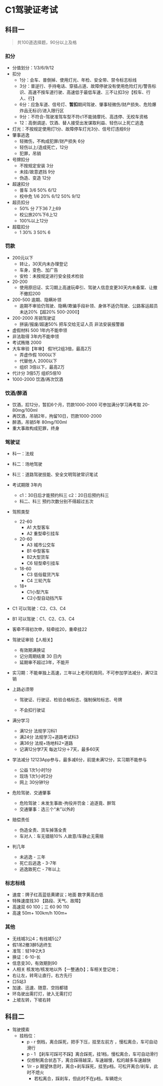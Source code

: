 # C1驾驶证考试

## 科目一

> 共100道选择题，90分以上及格



### 扣分

- 分值划分：1/3/6/9/12
- 扣分
  - 1分：会车、普倒掉、使用灯光、年检、安全带、禁令标志标线
  - 3分：普逆行、手持电话、穿插占道、故障停驶没有使用危险灯光/警告标识、高速不按车道行驶、高速低于最低车速、三不让扣3分【校车、行人、行】
  - 6分：应急车道、信号灯、**暂扣**期间驾驶、肇事轻微伤/财产损失、危险爆炸品无标识/进入限行区
  - 9分：不符合-驾驶准驾车型不符c1不能骑摩托、高违停、无校车资格
  - 12：高倒调逆、饮酒、替人接受出发谋取利益、轻伤以上死亡逃逸
- 灯光：不按规定使用灯1分、故障停车灯光3分、信号灯违规6分
- 肇事逃逸
  - 轻微伤，不构成犯罪/财产损失  6分
  - 轻伤以上/造成死亡，12分
  - 犯罪，吊销
- 号牌扣分
  - 不按规定安装 3分
  - 未挂/故意遮挡 9分
  - 伪造、变造 12分
- 超速扣分
  - 普车 3/6  50%  6/12
  - 校中危 1/6 20%   6/12  50%   9/12
- 超员扣分
  - 50% 分  7下36  7上69    
  - 校公旅20%下6上12
  - 100%以上12分
- 超载扣分
  - 1 30% 3 50% 6





### 罚款

- 200元以下
  - 转让，30天内未办理登记
  - 车身，变色、加广告
  - 安检：未按规定进行安全技术检验
- 20-200
  - 使用原旧证、实习期上高速玩牵引、驾驶人信息变更30天内未备案、让撤不撤扣200
- 200-500  逾期、隐瞒补领
  - 逾期不审验仍驾驶、隐瞒/欺骗手段补领、身体不适仍驾驶、公路客运超员未达20%【超20% 500-2000】
- 200-2000  吊销驾驶证
  - 拼装/报废/超速50%    把车交给无证人员	非法安装报警器
- 虚假材料 500   1年内不能申领
- 非法取得   3年内不能申领
- 考试贿赂 2000
- 大车审验【年审】  假1代2组3倍，最高2万
  - 弄虚作假  1000以下
  - 代替他人  2000以下
  - 组织 3倍以下，最高2万
- 代计分  3倍5万  组织5倍10
- 1000-2000  饮酒/再次饮酒



### 饮酒/醉酒

- 饮酒，扣12分，暂扣6个月，罚款1000-2000	可参加满分学习再考取    20-80mg/100ml
- 再饮酒，吊销2年，拘留10日，罚款1000-2000
- 醉酒，吊销5年    80mg/100ml
- 重大事故构成犯罪，终身





### 驾驶证

- 科一：法规
- 科二：场地驾驶
- 科三：道路驾驶技能、安全文明驾驶常识笔试
- 考试期限 3年内
  - c1：30日后才能预约科三			c2：20日后预约科三
  - 科二、科三 预约次数分别不得超过五次
- 驾照类型
  - 22-60
    - A1 大型客车
    - A2 重型牵引挂车
  - 20-60
    - A3 城市公交车
    - B1 中型客车
    - B2大型货车
    - C6 轻型牵引挂车
  - 18-60
    - C3 低俗载货汽车
    - C4 三轮汽车
  - 18+
    - C1小型汽车
    - C2小型自动挡汽车
- C1 可以驾驶：C2、C3、C4
- B1 可以驾驶：C1、C2、C3、C4
- 客牵不得初次申，轻牵挂20，重牵挂22
- 驾驶证审验【人相关】
  - 有效期满换证
  - 记分周期结束 30 日内
  - 延期审不超过3年，不能开
- 实习期：不能单独上高速，三年以上老司机陪同，不可参加学法减分，满12注销











- 上路必须带

  - 驾驶证、行驶证、检验合格标志、强制保险标志、号牌

  - 不会扣行驶证

- 满分学习

  - 满12分  法规学习科1
  - 满24分  法规学习+道路考试科3
  - 满36分 法规+场地科2+道路
  - 记满12分学7天   每达12分＋7天，最多60天

- 学法减分  12123App参与，最多减6分，前提未满12分，实习期不能参与

  - 公益 1次1小时1分
  - 现场 1次1小时2分
  - 网上 30分钟1分

- 危险驾驶、交通肇事

  - 危险驾驶：未发生事故-拘役并罚金：追逐竟、醉驾
  - 交通肇事：选三个“未”以外的

- 赔偿责任

  - 伪造全责、货车掉落全责
  - 车对人：车无错赔10%  人故意/车静止无需赔

- 判几年

  - 未逃逸 - 三年
  - 死亡后逃逸 - 3-7年
  - 逃逸致死亡 - 7年以上







### 标志标线

- 速度：牌子红高蓝低黄建议；地面 数字黄高白低
- 特殊速度找30 【路段、天气、故障】
- 高速双 60 100；三 60 90 110
- 高速  50m+   100km/h    100m+ 





### 其他

- 无线城3公4；有线城5公7
- 假1吊2撤3醉5逃终生
- 准驾：轻1中2大3
- 换证：6-10-长
- 信息变30，有效期到90
- 人相关 核发地/核发地以外【一整通办】；车相关登记地；
- 右让左，转弯让直行，右方先行
- 口5站3
- 加速、迅速、随意、空挡都错
- 环岛驶出需打灯，驶入无需打灯
- 上坡左转，下坡右转









## 科目二

- 驾驶摸索
  - 挂档位：
    - p - r 	倒档，离合踩死，把手下压，挂至左前方 ，慢松离合，车可自动滑行
    - p - 1   【刹车可踩可不踩】离合踩死，挂1档，慢松离合，车可自动滑行
    - 仅控制离合状态下，离合踩得越深，车速越慢，松的越多车速越快
    - 1/r - p  期望休息时，离合+刹车踩死，挂至p档，可松开离合/刹车，此时不熄火
      - 若松离合，踩刹车，但此时不在p档，车辆熄火
